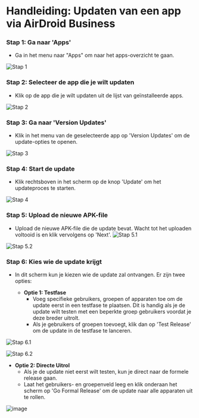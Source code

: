 # Handleiding: Updaten van een app via AirDroid Business

### Stap 1: Ga naar 'Apps'
- Ga in het menu naar "Apps" om naar het apps-overzicht te gaan.

![Stap 1](https://github.com/user-attachments/assets/59dc11cb-ea34-4675-a5b6-7abd77e8bf9d)

### Stap 2: Selecteer de app die je wilt updaten
- Klik op de app die je wilt updaten uit de lijst van geïnstalleerde apps.

![Stap 2](https://github.com/user-attachments/assets/f0f94829-3704-452a-97fc-3e3c669ea4d7)

### Stap 3: Ga naar 'Version Updates'
- Klik in het menu van de geselecteerde app op 'Version Updates' om de update-opties te openen.

![Stap 3](https://github.com/user-attachments/assets/7c84c276-ee40-4bec-ad75-a1b4a8611ebc)


### Stap 4: Start de update
- Klik rechtsboven in het scherm op de knop 'Update' om het updateproces te starten.

![Stap 4](https://github.com/user-attachments/assets/bab1c3f1-03fc-40e2-92c5-d6affae376f7)

### Stap 5: Upload de nieuwe APK-file
- Upload de nieuwe APK-file die de update bevat. Wacht tot het uploaden voltooid is en klik vervolgens op 'Next'.
![Stap 5.1](https://github.com/user-attachments/assets/c7c0767b-b28e-4704-aff0-bf5110eecc6f)

![Stap 5.2](https://github.com/user-attachments/assets/a6ee7189-2b06-454e-9787-6a1abec34752)

### Stap 6: Kies wie de update krijgt
- In dit scherm kun je kiezen wie de update zal ontvangen. Er zijn twee opties:

  - **Optie 1: Testfase**
    - Voeg specifieke gebruikers, groepen of apparaten toe om de update eerst in een testfase te plaatsen. Dit is handig als je de update wilt testen met een beperkte groep gebruikers voordat je deze breder uitrolt.
    - Als je gebruikers of groepen toevoegt, klik dan op 'Test Release' om de update in de testfase te lanceren.

![Stap 6.1](https://github.com/user-attachments/assets/ea61d133-bd28-4e40-a993-59571599ffd5)

![Stap 6.2](https://github.com/user-attachments/assets/d26617ef-adeb-4a68-98b9-91f612396229)


  - **Optie 2: Directe Uitrol**
    - Als je de update niet eerst wilt testen, kun je direct naar de formele release gaan.
    - Laat het gebruikers- en groepenveld leeg en klik onderaan het scherm op 'Go Formal Release' om de update naar alle apparaten uit te rollen.
      
![image](https://github.com/user-attachments/assets/131a2e8a-2711-42bb-93aa-a013aaad161d)




